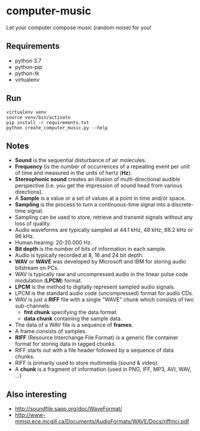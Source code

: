 # computer-music

Let your computer compose music (random noise) for you!

## Requirements

- python 3.7
- python-pip
- python-tk
- virtualenv

## Run

```shell
virtualenv venv
source venv/bin/activate
pip install -r requirements.txt
python create_computer_music.py --help
```

## Notes

- **Sound** is the sequential disturbance of air molecules.
- **Frequency** (is the number of occurrences of a repeating event per unit of time
  and measured in the units of hertz (**Hz**).
- **Stereophonic sound** creates an illusion of multi-directional audible perspective
  (i.e. you get the impression of sound head from various directions).
- A **Sample** is a value or a set of values at a point in time and/or space.
- **Sampling** is the process to turn a continuous-time signal into a discrete-time signal.
- Sampling can be used to store, retrieve and transmit signals without any loss
  of quality.
- Audio waveforms are typically sampled at 44.1 kHz, 48 kHz, 88.2 kHz or 96 kHz.
- Human hearing: 20-20.000 Hz.
- **Bit depth** is the number of bits of information in each sample.
- Audio is typically recorded at 8, 16 and 24 bit depth.
- **WAV** or **WAVE** was developed by Microsoft and IBM for storing audio bitstream on PCs.
- WAV is typically raw and uncompressed audio in the linear pulse code modulation
  (**LPCM**) format.
- **LPCM** is the method to digitally represent sampled audio signals.
- LPCM is the standard audio code (uncompressed) format for audio CDs.
- WAV is just a **RIFF** file with a single "WAVE" chunk which consists of two sub-channels:
  - **fmt chunk** specifying the data format.
  - **data chunk** containing the sample data.
- The data of a WAV file is a sequence of **frames**.
- A frame consists of samples.
- **RIFF** (Resource Interchange File Format) is a generic file container format for
  storing data in tagged chunks.
- RIFF starts out with a file header followed by a sequence of data chunks.
- RIFF is primarily used to store multimedia (sound & video).
- A **chunk** is a fragment of information (used in PNG, IFF, MP3, AVI, WAV, ...)

## Also interesting

- http://soundfile.sapp.org/doc/WaveFormat/
- http://www-mmsp.ece.mcgill.ca/Documents/AudioFormats/WAVE/Docs/riffmci.pdf
